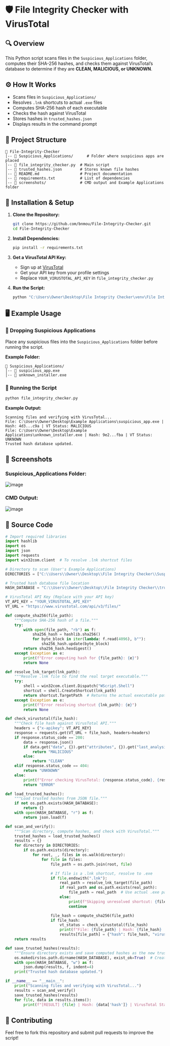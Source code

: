 # 🛡️ File Integrity Checker with VirusTotal

## 🔍 Overview
This Python script scans files in the `Suspicious_Applications` folder, computes their SHA-256 hashes, and checks them against VirusTotal’s database to determine if they are **CLEAN, MALICIOUS, or UNKNOWN**.

## ⚙️ How It Works
- Scans files in `Suspicious_Applications/`
- Resolves `.lnk` shortcuts to actual `.exe` files
- Computes SHA-256 hash of each executable
- Checks the hash against VirusTotal
- Stores hashes in `trusted_hashes.json`
- Displays results in the command prompt

## 📂 Project Structure
```plaintext
📂 File-Integrity-Checker
│-- 📂 Suspicious_Applications/      # Folder where suspicious apps are placed
│-- 📜 file_integrity_checker.py  # Main script
│-- 📜 trusted_hashes.json        # Stores known file hashes
│-- 📜 README.md                  # Project documentation
│-- 📜 requirements.txt           # List of dependencies
│-- 📂 screenshots/               # CMD output and Example Applications folder
```

## 🚀 Installation & Setup
1. **Clone the Repository:**
   ```sh
   git clone https://github.com/bnmou/File-Integrity-Checker.git
   cd File-Integrity-Checker
   ```
2. **Install Dependencies:**
   ```sh
   pip install -r requirements.txt
   ```
3. **Get a VirusTotal API Key:**
   - Sign up at [VirusTotal](https://www.virustotal.com/)
   - Get your API key from your profile settings
   - Replace `YOUR_VIRUSTOTAL_API_KEY` in `file_integrity_checker.py`

4. **Run the Script:**
   ```sh
   python "C:\Users\Owner\Desktop\File Integrity Checker\venv\File Integrity Checker.py"
   ```

## 🖥️ Example Usage
### 🔸 Dropping Suspicious Applications
Place any suspicious files into the `Suspicious_Applications` folder before running the script.

**Example Folder:**
```plaintext
📂 Suspicious_Applications/
│-- 📜 suspicious_app.exe
│-- 📜 unknown_installer.exe
```

### 🔷 Running the Script
```sh
python file_integrity_checker.py
```
**Example Output:**
```plaintext
Scanning files and verifying with VirusTotal...
File: C:\Users\Owner\Desktop\Example Applications\suspicious_app.exe | Hash: 4d3...c9a | VT Status: MALICIOUS
File: C:\Users\Owner\Desktop\Example Applications\unknown_installer.exe | Hash: 9e2...fba | VT Status: UNKNOWN
Trusted hash database updated.
```

## 📸 Screenshots
### **Suspicious_Applications Folder:**
![image](https://github.com/user-attachments/assets/6b06c603-d160-44fb-ab82-87442d2e56b8)

### **CMD Output:**
![image](https://github.com/user-attachments/assets/14aadf44-f77c-43ae-aa21-fc2690bae278)

## 📜 Source Code

```python
# Import required libraries
import hashlib
import os
import json
import requests
import win32com.client  # To resolve .lnk shortcut files

# Directory to scan (User's Example Applications)
DIRECTORIES = ["C:\\Users\\Owner\\Desktop\\File Integrity Checker\\Suspicious_Applications"]

# Trusted hash database file location
HASH_DATABASE = "C:\\Users\\Owner\\Desktop\\File Integrity Checker\\trusted_hashes.json"

# VirusTotal API Key (Replace with your API key)
VT_API_KEY = "YOUR_VIRUSTOTAL_API_KEY"
VT_URL = "https://www.virustotal.com/api/v3/files/"

def compute_sha256(file_path):
    """Compute SHA-256 hash of a file."""
    try:
        with open(file_path, "rb") as f:
            sha256_hash = hashlib.sha256()
            for byte_block in iter(lambda: f.read(4096), b""):
                sha256_hash.update(byte_block)
        return sha256_hash.hexdigest()
    except Exception as e:
        print(f"Error computing hash for {file_path}: {e}")
        return None

def resolve_lnk_target(lnk_path):
    """Resolve .lnk file to find the real target executable."""
    try:
        shell = win32com.client.Dispatch("WScript.Shell")
        shortcut = shell.CreateShortcut(lnk_path)
        return shortcut.TargetPath  # Returns the actual executable path
    except Exception as e:
        print(f"Error resolving shortcut {lnk_path}: {e}")
        return None

def check_virustotal(file_hash):
    """Check file hash against VirusTotal API."""
    headers = {"x-apikey": VT_API_KEY}
    response = requests.get(VT_URL + file_hash, headers=headers)
    if response.status_code == 200:
        data = response.json()
        if data.get("data", {}).get("attributes", {}).get("last_analysis_stats", {}).get("malicious", 0) > 0:
            return "MALICIOUS"
        else:
            return "CLEAN"
    elif response.status_code == 404:
        return "UNKNOWN"
    else:
        print(f"Error checking VirusTotal: {response.status_code}, {response.text}")
        return "ERROR"

def load_trusted_hashes():
    """Load trusted hashes from JSON file."""
    if not os.path.exists(HASH_DATABASE):
        return {}
    with open(HASH_DATABASE, "r") as f:
        return json.load(f)

def scan_and_verify():
    """Scan directory, compute hashes, and check with VirusTotal."""
    trusted_hashes = load_trusted_hashes()
    results = {}
    for directory in DIRECTORIES:
        if os.path.exists(directory):
            for root, _, files in os.walk(directory):
                for file in files:
                    file_path = os.path.join(root, file)

                    # If file is a .lnk shortcut, resolve to .exe
                    if file.endswith(".lnk"):
                        real_path = resolve_lnk_target(file_path)
                        if real_path and os.path.exists(real_path):
                            file_path = real_path  # Use actual .exe path
                        else:
                            print(f"Skipping unresolved shortcut: {file_path}")
                            continue

                    file_hash = compute_sha256(file_path)
                    if file_hash:
                        vt_status = check_virustotal(file_hash)
                        print(f"File: {file_path} | Hash: {file_hash} | VT Status: {vt_status}")
                        results[file_path] = {"hash": file_hash, "virustotal_status": vt_status}
    return results

def save_trusted_hashes(results):
    """Ensure directory exists and save computed hashes as the new trusted hashes."""
    os.makedirs(os.path.dirname(HASH_DATABASE), exist_ok=True)  # Create directory if not exists
    with open(HASH_DATABASE, "w") as f:
        json.dump(results, f, indent=4)
    print("Trusted hash database updated.")

if __name__ == "__main__":
    print("Scanning files and verifying with VirusTotal...")
    results = scan_and_verify()
    save_trusted_hashes(results)
    for file, data in results.items():
        print(f"[RESULT] {file} | Hash: {data['hash']} | VirusTotal Status: {data['virustotal_status']}")
```

## 🤝 Contributing
Feel free to fork this repository and submit pull requests to improve the script!


